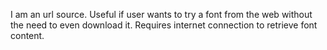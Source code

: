I am an url source.
Useful if user wants to try a font from the web without the need to even download it.
Requires internet connection to retrieve font content.